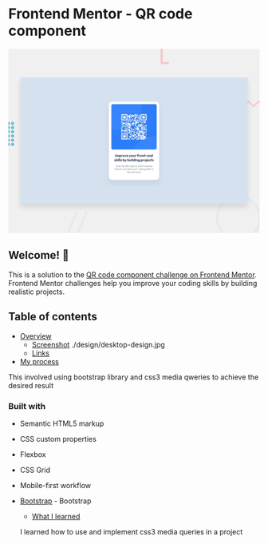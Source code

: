 # Frontend Mentor - QR code component

![Design preview for the QR code component coding challenge](./design/desktop-preview.jpg)

## Welcome! 👋

This is a solution to the [QR code component challenge on Frontend Mentor](https://www.frontendmentor.io/challenges/qr-code-component-iux_sIO_H). Frontend Mentor challenges help you improve your coding skills by building realistic projects. 

## Table of contents

- [Overview](#overview)
  - [Screenshot](#screenshot)
  ./design/desktop-design.jpg
  - [Links](#links)
- [My process](#my-process)

This involved using bootstrap library and css3 media qweries to achieve the desired result

### Built with

- Semantic HTML5 markup
- CSS custom properties
- Flexbox
- CSS Grid
- Mobile-first workflow
- [Bootstrap](https://bootstrap.io/) - Bootstrap

  - [What I learned](#what-i-learned)

  I learned how to use and implement css3 media queries in a project

